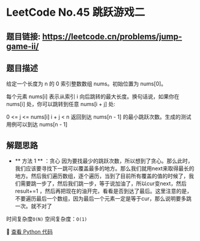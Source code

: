 # LeetCode No.45 跳跃游戏二

## 题目链接: https://leetcode.cn/problems/jump-game-ii/

## 题目描述
给定一个长度为 n 的 0 索引整数数组 nums。初始位置为 nums[0]。

每个元素 nums[i] 表示从索引 i 向后跳转的最大长度。换句话说，如果你在 nums[i] 处，你可以跳转到任意 nums[i + j] 处:

0 <= j <= nums[i] 
i + j < n
返回到达 nums[n - 1] 的最小跳跃次数。生成的测试用例可以到达 nums[n - 1]

## 解题思路
- ** 方法 1 ** ：贪心
因为要找最少的跳跃次数，所以想到了贪心。那么此时，我们应该要寻找下一跳可以覆盖最多的地方。那么我们就用next来取得最长的地方。然后我们遍历数组，逐个遍历，当到了目前所有覆盖的值的时候了，我们需要跳一步了，然后我们跳一步，等于说加油了，所以cur变next，然后result+=1 ，然后再把现在的油开完，看看是否到达了最后。这里注意的是，不要遍历最后一个数组，因为最后一个元素一定是等于cur，那么说明要多跳一次。就不对了

时间复杂度`O(N)` 
空间复杂度：`O(1)`


📌 [查看 Python 代码](../solutions/python/No_045_跳跃游戏二.py)